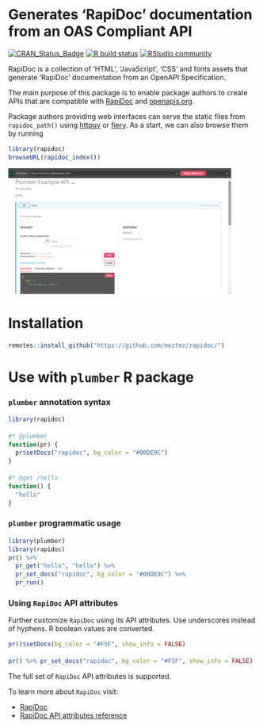 Generates ‘RapiDoc’ documentation from an OAS Compliant API
================

<!-- badges: start -->

[![CRAN\_Status\_Badge](https://www.r-pkg.org/badges/version/rapidoc)](https://cran.r-project.org/package=rapidoc)
[![R build
status](https://github.com/meztez/rapidoc/workflows/R-CMD-check/badge.svg)](https://github.com/meztez/rapidoc/actions)
[![RStudio
community](https://img.shields.io/badge/community-shiny-blue?style=social&logo=rstudio&logoColor=75AADB)](https://community.rstudio.com/tag/rapidoc)
<!-- badges: end -->

RapiDoc is a collection of ‘HTML’, ‘JavaScript’, ‘CSS’ and fonts assets
that generate ‘RapiDoc’ documentation from an OpenAPI Specification.

The main purpose of this package is to enable package authors to create
APIs that are compatible with
[RapiDoc](https://mrin9.github.io/RapiDoc/) and
[openapis.org](https://www.openapis.org/).

Package authors providing web interfaces can serve the static files from
`rapidoc_path()` using [httpuv](https://github.com/rstudio/httpuv) or
[fiery](https://github.com/thomasp85/fiery). As a start, we can also
browse them by running

``` r
library(rapidoc)
browseURL(rapidoc_index())
```

<img src="tools/readme/browse_rapidoc.png" width=450 />

# Installation

``` r
remotes::install_github("https://github.com/meztez/rapidoc/")
```

# Use with `plumber` R package

### `plumber` annotation syntax

``` r
library(rapidoc)

#* @plumber
function(pr) {
  pr$setDocs("rapidoc", bg_color = "#00DE9C")
}

#* @get /hello
function() {
  "hello"
}
```

### `plumber` programmatic usage

``` r
library(plumber)
library(rapidoc)
pr() %>%
  pr_get("hello", "hello") %>%
  pr_set_docs("rapidoc", bg_color = "#00DE9C") %>%
  pr_run()
```

### Using `RapiDoc` API attributes

Further customize `RapiDoc` using its API attributes. Use underscores
instead of hyphens. R boolean values are converted.

``` r
pr()$setDocs(bg_color = "#F5F", show_info = FALSE)

pr() %>% pr_set_docs("rapidoc", bg_color = "#F5F", show_info = FALSE)
```

The full set of `RapiDoc` API attributes is supported.

To learn more about `RapiDoc` visit:

-   [RapiDoc](https://mrin9.github.io/RapiDoc/)
-   [RapiDoc API attributes
    reference](https://mrin9.github.io/RapiDoc/api.html)
